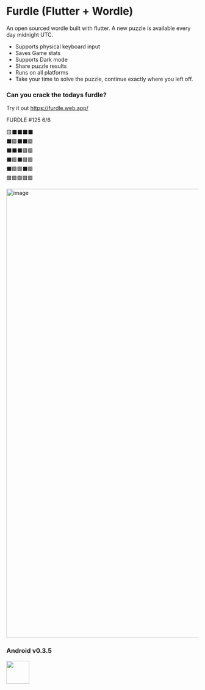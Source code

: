 # Furdle (Flutter + Wordle)

An open sourced wordle built with flutter. A new puzzle is available every day midnight UTC.

- Supports physical keyboard input
- Saves Game stats
- Supports Dark mode
- Share puzzle results
- Runs on all platforms
- Take your time to solve the puzzle, continue exactly where you left off.
<!-- - Different Difficulty mode (easy, medium ,hard) -->

### Can you crack the todays furdle?

Try it out https://furdle.web.app/

FURDLE #125 6/6

🟨⬛️⬛️⬛️⬛️<br>
⬛️🟩⬛️⬛️🟩<br>
⬛️⬛️⬛️🟩🟩<br>
⬛️🟩⬛️🟩🟩<br>
⬛️🟩🟩⬛️🟩<br>
🟩🟩🟩🟩🟩<br>

<img width="1176" alt="image" src="https://user-images.githubusercontent.com/31410839/152667914-8d4c1458-d1ad-4783-8440-47a74eadc385.png">

### Android v0.3.5

<a href="https://play.google.com/store/apps/details?id=com.wml.furdle" target="_blank">
<img src="https://user-images.githubusercontent.com/31410839/152287114-5d384a72-70af-444d-b832-f5aadff6fa16.png" height="60">
</a>
